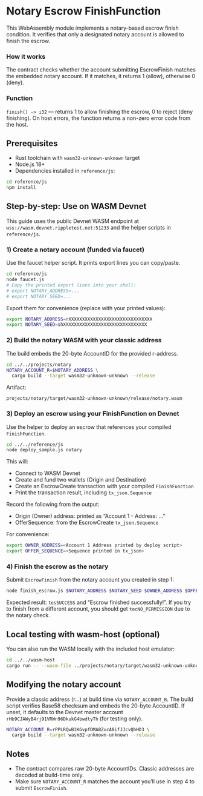 # Notary Escrow FinishFunction

This WebAssembly module implements a notary-based escrow finish condition. It verifies that only a designated notary account is allowed to finish the escrow.

### How it works

The contract checks whether the account submitting EscrowFinish matches the embedded notary account. If it matches, it returns 1 (allow), otherwise 0 (deny).

### Function

`finish() -> i32` — returns 1 to allow finishing the escrow, 0 to reject (deny finishing). On host errors, the function returns a non-zero error code from the host.

## Prerequisites

- Rust toolchain with `wasm32-unknown-unknown` target
- Node.js 18+
- Dependencies installed in `reference/js`:

```bash
cd reference/js
npm install
```

## Step-by-step: Use on WASM Devnet

This guide uses the public Devnet WASM endpoint at `wss://wasm.devnet.rippletest.net:51233` and the helper scripts in `reference/js`.

### 1) Create a notary account (funded via faucet)

Use the faucet helper script. It prints export lines you can copy/paste.

```bash
cd reference/js
node faucet.js
# Copy the printed export lines into your shell:
# export NOTARY_ADDRESS=...
# export NOTARY_SEED=...
```

Export them for convenience (replace with your printed values):

```bash
export NOTARY_ADDRESS=rXXXXXXXXXXXXXXXXXXXXXXXXXXXXXXX
export NOTARY_SEED=shXXXXXXXXXXXXXXXXXXXXXXXXXXXXXXX
```

### 2) Build the notary WASM with your classic address

The build embeds the 20-byte AccountID for the provided r-address.

```bash
cd ../../projects/notary
NOTARY_ACCOUNT_R=$NOTARY_ADDRESS \
  cargo build --target wasm32-unknown-unknown --release
```

Artifact:

```
projects/notary/target/wasm32-unknown-unknown/release/notary.wasm
```

### 3) Deploy an escrow using your FinishFunction on Devnet

Use the helper to deploy an escrow that references your compiled `FinishFunction`.

```bash
cd ../../reference/js
node deploy_sample.js notary
```

This will:
- Connect to WASM Devnet
- Create and fund two wallets (Origin and Destination)
- Create an EscrowCreate transaction with your compiled `FinishFunction`
- Print the transaction result, including `tx_json.Sequence`

Record the following from the output:
- Origin (Owner) address: printed as “Account 1 - Address: ...”
- OfferSequence: from the EscrowCreate `tx_json.Sequence`

For convenience:

```bash
export OWNER_ADDRESS=<Account 1 Address printed by deploy script>
export OFFER_SEQUENCE=<Sequence printed in tx_json>
```

### 4) Finish the escrow as the notary

Submit `EscrowFinish` from the notary account you created in step 1:

```bash
node finish_escrow.js $NOTARY_ADDRESS $NOTARY_SEED $OWNER_ADDRESS $OFFER_SEQUENCE
```

Expected result: `tesSUCCESS` and “Escrow finished successfully!”. If you try to finish from a different account, you should get `tecNO_PERMISSION` due to the notary check.

## Local testing with wasm-host (optional)

You can also run the WASM locally with the included host emulator:

```bash
cd ../../wasm-host
cargo run -- --wasm-file ../projects/notary/target/wasm32-unknown-unknown/release/notary.wasm --function finish
```

## Modifying the notary account

Provide a classic address (r...) at build time via `NOTARY_ACCOUNT_R`. The build script verifies Base58 checksum and embeds the 20-byte AccountID. If unset, it defaults to the Devnet master account `rHb9CJAWyB4rj91VRWn96DkukG4bwdtyTh` (for testing only).

```bash
NOTARY_ACCOUNT_R=rPPLRQwB3KGvpfDMABZucA8ifJJcvQhHD3 \
  cargo build --target wasm32-unknown-unknown --release
```

## Notes

- The contract compares raw 20-byte AccountIDs. Classic addresses are decoded at build-time only.
- Make sure `NOTARY_ACCOUNT_R` matches the account you’ll use in step 4 to submit `EscrowFinish`.
